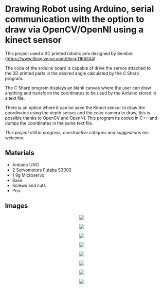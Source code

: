 # Drawing Robot using Arduino, serial communication with the option to draw via OpenCV/OpenNI using a kinect sensor

This project used a 3D printed robotic arm designed by Sembot (https://www.thingiverse.com/thing:1165504). 

The code of the arduino board is capable of drive the servos attached to the 3D printed parts in the desired angle calculated by the C Sharp program. 

The C Sharp program displays an blank canvas where the user can draw anything and transform the coordinates to be used by the Arduino stored in a text file.

There is an option where it can be used the Kinect sensor to draw the coordinates using the depth sensor and the color camera to draw, this is possible thanks to OpenCV and OpenNI. This program its coded in C++ and dumps the coordinates in the same text file.

_This project still in progress, constructive critiques and suggestions are welcome._ 

## Materials

* Arduino UNO
* 2 Servomotors Futaba S3003
* 1 9g Microservo 
* Base
* Screws and nuts
* Pen

## Images

<p align="center"><img src="https://raw.githubusercontent.com/TOTON95/Arduino_Drawing_Robot_OpenCV_OpenNI/master/images/Brazo_hd.png"></p>
<p align="center"><img src="https://raw.githubusercontent.com/TOTON95/Arduino_Drawing_Robot_OpenCV_OpenNI/master/images/drawing.gif"></p>
<p align="center"><img src="https://raw.githubusercontent.com/TOTON95/Arduino_Drawing_Robot_OpenCV_OpenNI/master/images/20161018_211314.jpg"></p>
<p align="center"><img src="https://raw.githubusercontent.com/TOTON95/Arduino_Drawing_Robot_OpenCV_OpenNI/master/images/20161129_081711.jpg"></p>
<p align="center"><img src="https://raw.githubusercontent.com/TOTON95/Arduino_Drawing_Robot_OpenCV_OpenNI/master/images/20161129_081729.jpg"></p>
<p align="center"><img src="https://raw.githubusercontent.com/TOTON95/Arduino_Drawing_Robot_OpenCV_OpenNI/master/images/Imagen1.jpg"></p>
<p align="center"><img src="https://raw.githubusercontent.com/TOTON95/Arduino_Drawing_Robot_OpenCV_OpenNI/master/images/ULSA_comp.png"></p>
<p align="center"><img src="https://raw.githubusercontent.com/TOTON95/Arduino_Drawing_Robot_OpenCV_OpenNI/master/images/kinect.jpg"></p>





